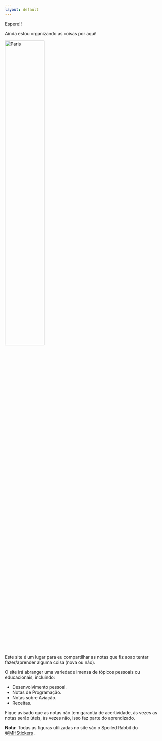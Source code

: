 ```yaml
---
layout: default
---
```


Espere!!

Ainda estou organizando as coisas por aqui!

<img src="https://adsonbatista.github.io/images/posts/organize.png" alt="Paris" class="center" width="50%">

Este site é um lugar para eu compartilhar as notas que fiz aoao tentar fazer/aprender alguma coisa (nova ou não). 

O site irá abranger uma variedade imensa de tópicos pessoais ou educacionais, incluindo:

- Desenvolvimento pessoal.
- Notas de Programação.
- Notas sobre Aviação.
- Receitas.

Fique avisado que as notas não tem garantia de acertividade, às vezes as notas serão úteis, às vezes não, isso faz parte do aprendizado.

**Nota:** Todas as figuras utilizadas no site são o Spoiled Rabbit do <a href="https://t.me/MHStickers">@MHStickers</a> .

